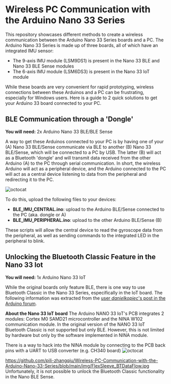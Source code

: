 # Wireless PC Communication with the Arduino Nano 33 Series
This repository showcases different methods to create a wireless communication between the Arduino Nano 33 Series boards and a PC. The Arduino Nano 33 Series is made up of three boards, all of which have an integrated IMU sensor:

- The 9-axis IMU module (LSM9DS1) is present in the Nano 33 BLE and Nano 33 BLE Sense modules
- The 6-axis IMU module (LSM6DS3) is present in the Nano 33 IoT module

While these boards are very convenient for rapid prototyping, wireless connections between these Arduinos and a PC can be frustrating, especially for Windows users. Here is a guide to 2 quick solutions to get your Arduino 33 board connected to your PC.

## BLE Communication through a 'Dongle'
**You will need:** 2x Arduino Nano 33 BLE/BLE Sense

A way to get these Arduinos connected to your PC is by having one of your (A) Nano 33 BLE/Sense communicate via BLE to another (B) Nano 33 BLE/Sense, which will be connected to a PC by USB. The latter (B) will act as a Bluetooth 'dongle' and will transmit data received from the other Arduino (A) to the PC through serial communication. In short, the wireless Arduino will act as a peripheral device, and the Arduino connected to the PC will act as a central device listening to data from the peripheral and redirecting it to the PC.

![octocat](https://github.com/pili-zhangqiu/Wireless-PC-Communication-with-the-Arduino-Nano-33-Series/blob/main/img/Arduino_BLE-IMU.jpg)

To do this, upload the following files to your devices:
- **BLE_IMU_CENTRAL.ino**: upload to the Arduino BLE/Sense connected to the PC (aka. dongle or A)
- **BLE_IMU_PERIPHERAL.ino**: upload to the other Arduino BLE/Sense (B)

These scripts will allow the central device to read the gyroscope data from the peripheral, as well as sending commands to the integrated LED in the peripheral to blink.

## Unlocking the Bluetooth Classic Feature in the Nano 33 Iot
**You will need:** 1x Arduino Nano 33 IoT

While the original boards only feature BLE, there is one way to use Bluetooth Classic in the Nano 33 Series, especifically in the IoT board. The following information was extracted from the [user *danielkopiec*'s post in the Arduino forum][1].

**About the Nano 33 IoT board**
The Arduino NANO 33 IoT's PCB integrates 2 modules: Cortex M0 SAMD21 microcontroller and the NINA W102 communication module. In the original version of the NANO 33 IoT Bluetooth Classic is not supported but only BLE. However, this is not limited by hardware but only by the software implemented in NINA module. 

There is a way to hack into the NINA module by connecting to the PCB back pins with a UART to USB converter (e.g. CH340 board)
![octocat](https://github.com/pili-zhangqiu/Wireless-PC-Communication-with-the-Arduino-Nano-33-Series/blob/main/img/Iot33_Pins.jpg)

https://github.com/pili-zhangqiu/Wireless-PC-Communication-with-the-Arduino-Nano-33-Series/blob/main/img/FlexSleeve_BTDataFlow.jpg
Unfortunately, it is not possible to unlock the Bluetooth Classic functionality in the Nano BLE Sense.

[1]: https://www.youtube.com/watch?v=4OFo_bktEWM

